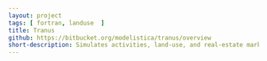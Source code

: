 ```yaml
---
layout: project
tags: [ fortran, landuse  ]
title: Tranus
github: https://bitbucket.org/modelistica/tranus/overview
short-description: Simulates activities, land-use, and real-estate market
---
```

